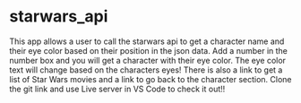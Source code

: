 # starwars_api

This app allows a user to call the starwars api to get a character name and their eye color based on their position in the json data. Add a number in the number box and you will get a character with their eye color. The eye color text will change based on the characters eyes!
There is also a link to get a list of Star Wars movies and a link to go back to the character section.
 Clone the git link and use Live server in VS Code to check it out!!
